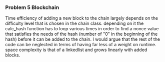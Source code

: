 ### Problem 5 Blockchain 
Time efficiency of adding a new block to the chain largely depends on the difficulty level that is chosen in the chain class. 
depending on it the calc_hash function has to loop various times in order to find a nonce value that satisfies the needs of the hash (number of "0" in the 
beginning of the hash) before it can be added to the chain. I would argue that the rest of the code can be neglected in terms of having far less of a weight on runtime. 
space complexity is that of a linkedlist and grows linearly with added blocks. 
